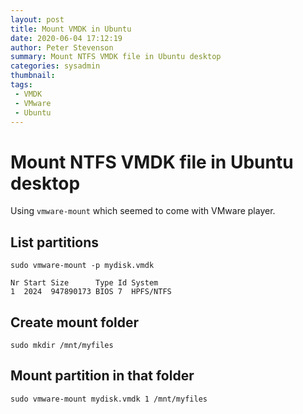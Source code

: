 ```yaml
---
layout: post
title: Mount VMDK in Ubuntu
date: 2020-06-04 17:12:19
author: Peter Stevenson
summary: Mount NTFS VMDK file in Ubuntu desktop
categories: sysadmin
thumbnail:
tags:
 - VMDK
 - VMware
 - Ubuntu
---
```


# Mount NTFS VMDK file in Ubuntu desktop

Using `vmware-mount` which seemed to come with VMware player.

## List partitions

`sudo vmware-mount -p mydisk.vmdk`

```
Nr Start Size      Type Id System
1  2024  947890173 BIOS 7  HPFS/NTFS
```

## Create mount folder

`sudo mkdir /mnt/myfiles`

## Mount partition in that folder

`sudo vmware-mount mydisk.vmdk 1 /mnt/myfiles`
